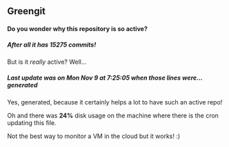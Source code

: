 ## Greengit

#### Do you wonder why this repository is so active?

##### After all it has 15275 commits!

But is it *really* active? Well...

##### Last update was on Mon Nov 9 at 7:25:05 when those lines were... generated

Yes, generated, because it certainly helps a lot to have such an active repo!

Oh and there was **24%** disk usage on the machine
where there is the cron updating this file.

Not the best way to monitor a VM in the cloud but it works! :)

